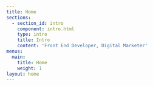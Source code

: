 ```yaml
---
title: Home
sections:
  - section_id: intro
    component: intro.html
    type: intro
    title: Intro
    content: 'Front End Developer, Digital Marketer'
menus:
  main:
    title: Home
    weight: 1
layout: home
---
```


